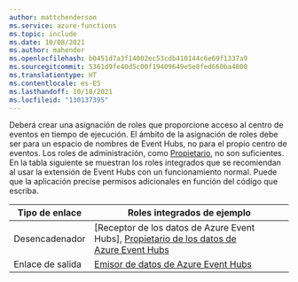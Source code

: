 ```yaml
---
author: mattchenderson
ms.service: azure-functions
ms.topic: include
ms.date: 10/08/2021
ms.author: mahender
ms.openlocfilehash: b0451d7a3f14002ec53cdb410144c6e69f1337a9
ms.sourcegitcommit: 5361d9fe40d5c00f19409649e5e8fed660ba4800
ms.translationtype: HT
ms.contentlocale: es-ES
ms.lasthandoff: 10/18/2021
ms.locfileid: "130137395"
---
```

Deberá crear una asignación de roles que proporcione acceso al centro de eventos en tiempo de ejecución. El ámbito de la asignación de roles debe ser para un espacio de nombres de Event Hubs, no para el propio centro de eventos. Los roles de administración, como [Propietario](../articles/role-based-access-control/built-in-roles.md#owner), no son suficientes. En la tabla siguiente se muestran los roles integrados que se recomiendan al usar la extensión de Event Hubs con un funcionamiento normal. Puede que la aplicación precise permisos adicionales en función del código que escriba.

| Tipo de enlace   | Roles integrados de ejemplo                                          |
|----------------|-----------------------------------------------------------------|
| Desencadenador        | [Receptor de los datos de Azure Event Hubs], [Propietario de los datos de Azure Event Hubs] |
| Enlace de salida | [Emisor de datos de Azure Event Hubs]                                  |

[Receptor de datos de Azure Event Hubs]: ../articles/role-based-access-control/built-in-roles.md#azure-event-hubs-data-receiver
[Emisor de datos de Azure Event Hubs]: ../articles/role-based-access-control/built-in-roles.md#azure-event-hubs-data-sender
[Propietario de los datos de Azure Event Hubs]: ../articles/role-based-access-control/built-in-roles.md#azure-event-hubs-data-owner